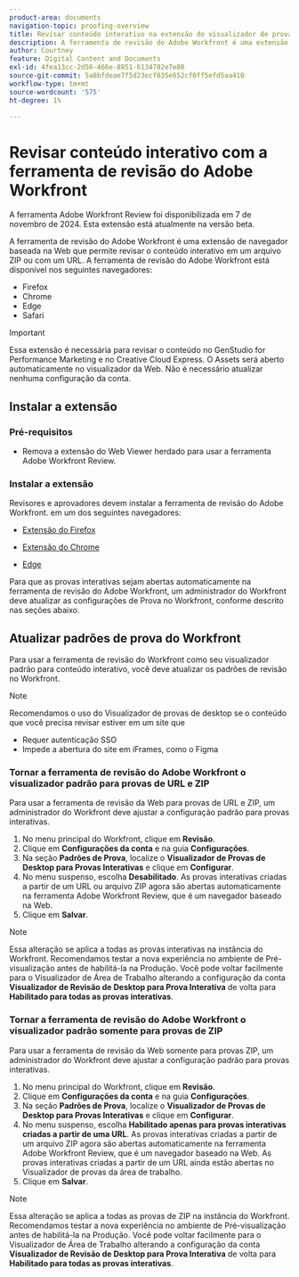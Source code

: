 ```yaml
---
product-area: documents
navigation-topic: proofing-overview
title: Revisar conteúdo interativo na extensão do visualizador de provas web
description: A ferramenta de revisão do Adobe Workfront é uma extensão de navegador que permite revisar o conteúdo interativo em um arquivo ZIP ou com um URL.
author: Courtney
feature: Digital Content and Documents
exl-id: 4fea13cc-2d56-466e-8851-6134782e7e80
source-git-commit: 5a8bfdeae7f5d23ecf835e652cf0ff5efd5aa410
workflow-type: tm+mt
source-wordcount: '575'
ht-degree: 1%

---
```


# Revisar conteúdo interativo com a ferramenta de revisão do Adobe Workfront

<span class="preview">A ferramenta Adobe Workfront Review foi disponibilizada em 7 de novembro de 2024. Esta extensão está atualmente na versão beta.</span>

A ferramenta de revisão do Adobe Workfront é uma extensão de navegador baseada na Web que permite revisar o conteúdo interativo em um arquivo ZIP ou com um URL. A ferramenta de revisão do Adobe Workfront está disponível nos seguintes navegadores:

* Firefox
* Chrome
* Edge
* Safari

>[!IMPORTANT]
>
>Essa extensão é necessária para revisar o conteúdo no GenStudio for Performance Marketing e no Creative Cloud Express. O Assets será aberto automaticamente no visualizador da Web. Não é necessário atualizar nenhuma configuração da conta.


## Instalar a extensão

### Pré-requisitos

* Remova a extensão do Web Viewer herdado para usar a ferramenta Adobe Workfront Review.

### Instalar a extensão

Revisores e aprovadores devem instalar a ferramenta de revisão do Adobe Workfront. em um dos seguintes navegadores:

* [Extensão do Firefox](https://addons.mozilla.org/en-US/firefox/addon/adobe-workfront-review-tool/)

* [Extensão do Chrome](https://chromewebstore.google.com/detail/adobe-workfront-review-to/lhdepbgeilldghlfnankdnponhljpgml)

* [Edge](https://microsoftedge.microsoft.com/addons/detail/adobe-workfront-review-to/llhapmaiiddmcamgeapaipjpagnoijen)


Para que as provas interativas sejam abertas automaticamente na ferramenta de revisão do Adobe Workfront, um administrador do Workfront deve atualizar as configurações de Prova no Workfront, conforme descrito nas seções abaixo.

## Atualizar padrões de prova do Workfront

Para usar a ferramenta de revisão do Workfront como seu visualizador padrão para conteúdo interativo, você deve atualizar os padrões de revisão no Workfront.

>[!NOTE]
>
>Recomendamos o uso do Visualizador de provas de desktop se o conteúdo que você precisa revisar estiver em um site que
>
>* Requer autenticação SSO
>* Impede a abertura do site em iFrames, como o Figma

### Tornar a ferramenta de revisão do Adobe Workfront o visualizador padrão para provas de URL e ZIP

Para usar a ferramenta de revisão da Web para provas de URL e ZIP, um administrador do Workfront deve ajustar a configuração padrão para provas interativas.

1. No menu principal do Workfront, clique em **Revisão**.
1. Clique em **Configurações da conta** e na guia **Configurações**.
1. Na seção **Padrões de Prova**, localize o **Visualizador de Provas de Desktop para Provas Interativas** e clique em **Configurar**.
1. No menu suspenso, escolha **Desabilitado**. As provas interativas criadas a partir de um URL ou arquivo ZIP agora são abertas automaticamente na ferramenta Adobe Workfront Review, que é um navegador baseado na Web.
1. Clique em **Salvar**.

>[!NOTE]
>
>Essa alteração se aplica a todas as provas interativas na instância do Workfront. Recomendamos testar a nova experiência no ambiente de Pré-visualização antes de habilitá-la na Produção. Você pode voltar facilmente para o Visualizador de Área de Trabalho alterando a configuração da conta **Visualizador de Revisão de Desktop para Prova Interativa** de volta para **Habilitado para todas as provas interativas**.

### Tornar a ferramenta de revisão do Adobe Workfront o visualizador padrão somente para provas de ZIP

Para usar a ferramenta de revisão da Web somente para provas ZIP, um administrador do Workfront deve ajustar a configuração padrão para provas interativas.

1. No menu principal do Workfront, clique em **Revisão**.
1. Clique em **Configurações da conta** e na guia **Configurações**.
1. Na seção **Padrões de Prova**, localize o **Visualizador de Provas de Desktop para Provas Interativas** e clique em **Configurar**.
1. No menu suspenso, escolha **Habilitado apenas para provas interativas criadas a partir de uma URL**. As provas interativas criadas a partir de um arquivo ZIP agora são abertas automaticamente na ferramenta Adobe Workfront Review, que é um navegador baseado na Web. As provas interativas criadas a partir de um URL ainda estão abertas no Visualizador de provas da área de trabalho.
1. Clique em **Salvar**.

>[!NOTE]
>
>Essa alteração se aplica a todas as provas de ZIP na instância do Workfront. Recomendamos testar a nova experiência no ambiente de Pré-visualização antes de habilitá-la na Produção. Você pode voltar facilmente para o Visualizador de Área de Trabalho alterando a configuração da conta **Visualizador de Revisão de Desktop para Prova Interativa** de volta para **Habilitado para todas as provas interativas**.

